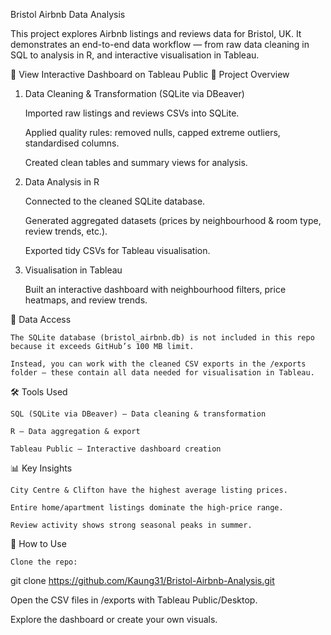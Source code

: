 Bristol Airbnb Data Analysis

This project explores Airbnb listings and reviews data for Bristol, UK. It demonstrates an end-to-end data workflow — from raw data cleaning in SQL to analysis in R, and interactive visualisation in Tableau.

🔗 View Interactive Dashboard on Tableau Public
📌 Project Overview
1. Data Cleaning & Transformation (SQLite via DBeaver)

    Imported raw listings and reviews CSVs into SQLite.

    Applied quality rules: removed nulls, capped extreme outliers, standardised columns.

    Created clean tables and summary views for analysis.

2. Data Analysis in R

    Connected to the cleaned SQLite database.

    Generated aggregated datasets (prices by neighbourhood & room type, review trends, etc.).

    Exported tidy CSVs for Tableau visualisation.

3. Visualisation in Tableau

    Built an interactive dashboard with neighbourhood filters, price heatmaps, and review trends.

📂 Data Access

    The SQLite database (bristol_airbnb.db) is not included in this repo because it exceeds GitHub’s 100 MB limit.

    Instead, you can work with the cleaned CSV exports in the /exports folder — these contain all data needed for visualisation in Tableau.

🛠 Tools Used

    SQL (SQLite via DBeaver) – Data cleaning & transformation

    R – Data aggregation & export

    Tableau Public – Interactive dashboard creation

📊 Key Insights

    City Centre & Clifton have the highest average listing prices.

    Entire home/apartment listings dominate the high-price range.

    Review activity shows strong seasonal peaks in summer.

🚀 How to Use

    Clone the repo:

git clone https://github.com/Kaung31/Bristol-Airbnb-Analysis.git

Open the CSV files in /exports with Tableau Public/Desktop.

Explore the dashboard or create your own visuals.

